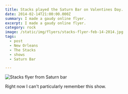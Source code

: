 ```yaml
---
title: Stacks played the Saturn Bar on Valentines Day.
date: 2014-02-14T21:00:00.000Z
summary: I made a gaudy online flyer.
excerpt: I made a gaudy online flyer.
category: rock
image: /static/img/flyers/stacks-flyer-feb-14-2014.jpg
tags:
  - post 
  - New Orleans
  - The Stacks
  - shows
  - Saturn Bar

---
```


![Stacks flyer from Saturn bar](/static/img/flyers/stacks-flyer-feb-14-2014.jpg "Stacks flyer from Saturn bar")

Right now I can't particularly remember this show.

